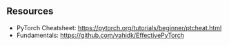 ## Resources

- PyTorch Cheatsheet: https://pytorch.org/tutorials/beginner/ptcheat.html
- Fundamentals: https://github.com/vahidk/EffectivePyTorch
